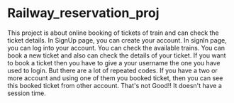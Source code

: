 # Railway_reservation_proj
This project is about online booking of tickets of train and can check the ticket details.
In SignUp page, you can create your account.
In signIn page, you can log into your account.
You can check the available trains. You can book a new ticket and also can check the details of your ticket.
If you want to book a ticket then you have to give a your username the one you have used to login.
But there are a lot of repeated codes.
If you have a two or more account and using one of them you booked ticket, then you can see this booked ticket from other account. That's not Good!! It doesn't have a session time.
